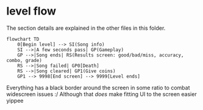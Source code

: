 # level flow
The section details are explained in the other files in this folder.

```mermaid
flowchart TD
    0[Begin level] --> SI(Song info)
    SI -->|A few seconds pass| GP(Gameplay)
    GP -->|Song ends| RS(Results screen: good/bad/miss, accuracy, combo, grade)
    RS -->|Song failed| GP0[Death]
    RS -->|Song cleared| GP1(Give coins)
    GP1 --> 9998[End screen] --> 9999[Level ends]
```

Everything has a black border around the screen in some ratio to combat widescreen issues :/
Although that _does_ make fitting UI to the screen easier yippee
